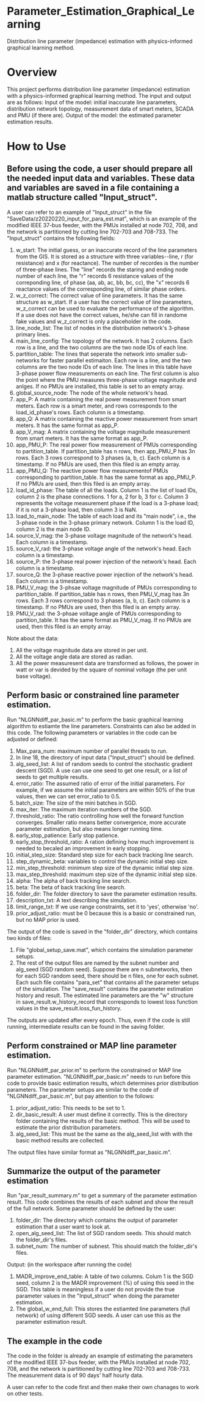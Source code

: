 # Parameter_Estimation_Graphical_Learning
Distribution line parameter (impedance) estimation with physics-informed graphical learning method.

# Overview
This project performs distribution line parameter (impedance) estimation with a physics-informed graphical learning method. The input and output are as follows:
Input of the model: initial inaccurate line parameters, distribution network topology, measurement data of smart meters, SCADA and PMU (if there are).
Output of the model: the estimated parameter estimation results.

# How to Use
## Before using the code, a user should prepare all the needed input data and variables. These data and variables are saved in a file containing a matlab structure called "Input_struct". 
A user can refer to an example of "Input_struct" in the file "SaveData/z20220220_input_for_para_est.mat", which is an example of the modified IEEE 37-bus feeder, with the PMUs installed at node 702, 708, and the network is partitioned by cutting line 702-703 and 708-733. The "Input_struct" contains the following fields:
1. w_start: The initial guess, or an inaccurate record of the line parameters from the GIS. It is stored as a structure with three variables--line, r (for resistance) and x (for reactance). The number of recordes is the number of three-phase lines. The "line" records the staring and ending node number of each line, the "r" records 6 resistance values of the correponding line, of phase (aa, ab, ac, bb, bc, cc), the "x" records 6 reactance values of the corresponding line, of similar phase orders.
2. w_z_correct: The correct value of line parameters. It has the same structure as w_start. If a user has the correct value of line parameters, w_z_correct can be used to evaluate the performance of the algorithm. If a use does not have the correct values, he/she can fill in randome fake values and w_z_correct is only a placeholder in the code.
3. line_node_list: The list of nodes in the distribution network's 3-phase primary lines.
4. main_line_config: The topology of the network. It has 2 columns. Each row is a line, and the two columns are the two node IDs of each line.
5. partition_table: The lines that seperate the network into smaller sub-networks for faster parallel estimaiton. Each row is a line, and the two columns are the two node IDs of each line. The lines in this table have 3-phase power flow measurements on each line. The first column is also the point where the PMU measures three-phase voltage magnitude and anlges. If no PMUs are installed, this table is set to an empty array.
6. global_source_node: The node of the whole network's head.
7. app_P: A matrix containing the real power measurement from smart meters. Each row is a smart meter, and rows corresponds to the load_id_phase's rows. Each column is a timestamp.
8. app_Q: A matrix containing the reactive power measurement from smart meters. It has the same format as app_P.
9. app_V_mag: A matrix containing the voltage magnitude measurement from smart meters. It has the same format as app_P.
10. app_PMU_P: The real power flow measurement of PMUs corresponding to partition_table. If partition_table has n rows, then app_PMU_P has 3n rows. Each 3 rows correspond to 3 phases (a, b, c). Each column is a timestamp. If no PMUs are used, then this filed is an empty array.
11. app_PMU_Q: The reactive power flow measurementof PMUs corresponding to partition_table. It has the same format as app_PMU_P. If no PMUs are used, then this filed is an empty array.
12. load_id_phase: The table of all the loads. Column 1 is the list of load IDs, column 2 is the phase connections. 1 for a, 2 for b, 3 for c. Column 3 represents the voltage measurement phase if the load is a 3-phase load; if it is not a 3-phase load, then column 3 is NaN.
13. load_to_main_node: The table of each load and its "main node", i.e., the 3-phase node in the 3-phase primary network. Column 1 is the load ID, column 2 is the main node ID.
14. source_V_mag: the 3-phase voltage magnitude of the network's head. Each column is a timestamp.
15. source_V_rad: the 3-phase voltage angle of the network's head. Each column is a timestamp.
16. source_P: the 3-phase real power injection of the network's head. Each column is a timestamp.
17. source_Q: the 3-phase reactive power injection of the network's head. Each column is a timestamp.
18. PMU_V_mag: the 3-phsae voltage magnitude of PMUs corresponding to partition_table. If partition_table has n rows, then PMU_V_mag has 3n rows. Each 3 rows correspond to 3 phases (a, b, c). Each column is a timestamp. If no PMUs are used, then this filed is an empty array.
19. PMU_V_rad: the 3-phsae voltage angle of PMUs corresponding to partition_table. It has the same format as PMU_V_mag. If no PMUs are used, then this filed is an empty array.

Note about the data:
1. All the voltage magnitude data are stored in per unit. 
2. All the voltage angle data are stored as radian.
3. All the power measuresent data are transformed as follows, the power in watt or var is devided by the square of nominal voltage (the per unit base voltage).

## Perform basic or constrained line parameter estimation.
Run "NLGNNdiff_par_basic.m" to perform the basic graphical learning algorithm to estiamte the line parameters. Constraints can also be added in this code. The following parameters or variables in the code can be adjusted or defined:
1. Max_para_num: maximum number of parallel threads to run.
2. In line 18, the directory of input data ("Input_struct") should be defined.
3. alg_seed_list: A list of random seeds to control the stochastic gradient descent (SGD). A use can use one seed to get one result, or a list of seeds to get multiple results.
4. error_ratio: The assumed ratio of error of the initial parameters. For example, if we assume the initial parameters are within 50% of the true values, then we can set error_ratio to 0.5.
5. batch_size: The size of the mini batches in SGD.
6. max_iter: The maximum iteration numbers of the SGD.
7. threshold_ratio: The ratio controlling how well the forward function converges. Smaller ratio means better convergence, more accurate parameter estimation, but also means longer running time.
8. early_stop_patience: Early stop patience.
9. early_stop_threshold_ratio: A ration defining how much improvement is needed to becaled an improvement in early stopping.
10. initial_step_size: Standard step size for each back tracking line search.
11. step_dynamic_beta: variables to control the dynamic initial step size.
12. min_step_threshold: minimum step size of the dynamic initial step size.
13. max_step_threshold: maximum step size of the dynamic initial step size.
14. alpha: The alpha of back tracking line search.
15. beta: The beta of back tracking line search.
16. folder_dir: The folder directory to save the parameter estimation results.
17. description_txt: A text describing the simulation.
18. limit_range_txt: If we use range constraints, set it to 'yes', otherwise 'no'.
19. prior_adjust_ratio: must be 0 because this is a basic or constrained run, but no MAP prior is used.

The output of the code is saved in the "folder_dir" directory, which contains two kinds of files:
1. File "global_setup_save.mat", which contains the simulation parameter setups. 
2. The rest of the output files are named by the subnet number and alg_seed (SGD random seed). Suppose there are n subnetworks, then for each SGD random seed, there should be n files, one for each subnet. Each such file contains "para_set" that contains all the parameter setups of the simulation. The "save_result" contains the parameter estimation history and result. The estimated line parameters are the "w" structure in save_result.w_history_record that corresponds to lowest loss function values in the save_result.loss_fun_history.

The outputs are updated after every epoch. Thus, even if the code is still running, intermediate results can be found in the saving folder.

## Perform constrained or MAP line parameter estimation.
Run "NLGNNdiff_par_prior.m" to perform the constrained or MAP line parameter estimation. "NLGNNdiff_par_basic.m" needs to run before this code to provide basic estimation results, which determines prior distribution parameters. The parameter setups are similar to the code of "NLGNNdiff_par_basic.m", but pay attention to the follows:
1. prior_adjust_ratio: This needs to be set to 1.
2. dir_basic_result: A user must define it correctly. This is the directory folder containing the results of the basic method. This will be used to estimate the prior distribution parameters.
3. alg_seed_list: This must be the same as the alg_seed_list with with the basic method results are collected.

The output files have similar format as "NLGNNdiff_par_basic.m".

## Summarize the output of the parameter estimation
Run "par_result_summary.m" to get a summary of the parameter estimation result. This code combines the results of each subnet and show the result of the full network. Some parameter should be defined by the user:
1. folder_dir: The directory which contains the output of parameter estimation that a user want to look at.
2. open_alg_seed_list: The list of SGD random seeds. This should match the folder_dir's files.
3. subnet_num: The number of subnest. This should match the folder_dir's files.

Output: (in the workspace after running the code)
1. MADR_improve_end_table: A table of two columns. Colum 1 is the SGD seed, column 2 is the MADR improvement (%) of using this seed in the SGD. This table is meaningless if a user do not provide the true parameter values in the "Input_struct" when doing the parameter estimation.
2. The global_w_end_full: This stores the estiamted line parameters (full network) of using different SGD seeds. A user can use this as the parameter estimation result.

## The example in the code
The code in the folder is already an example of estimating the parameters of the modified IEEE 37-bus feeder, with the PMUs installed at node 702, 708, and the network is partitioned by cutting line 702-703 and 708-733. The measurement data is of 90 days' half hourly data.

A user can refer to the code first and then make their own chanages to work on other tests.
